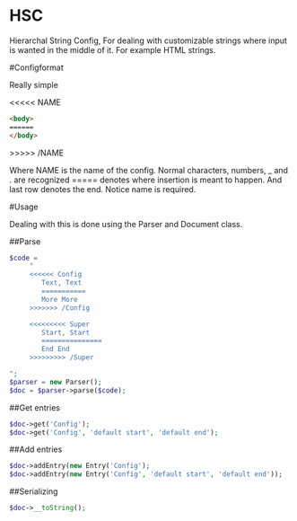 # HSC
Hierarchal String Config, For dealing with customizable strings where input is wanted in the middle of it.
For example HTML strings.

#Configformat

Really simple

<<<<< NAME

```html
<body>
======
</body>
```

\>\>\>\>\> /NAME

Where NAME is the name of the config. Normal characters, numbers, _ and . are recognized
===== denotes where insertion is meant to happen.
And last row denotes the end. Notice name is required.



#Usage

Dealing with this is done using the Parser and Document class.

##Parse

 ```php
 $code =
      "
      <<<<<< Config
         Text, Text
         ===========
         More More
      >>>>>>> /Config

      <<<<<<<<< Super
         Start, Start
         ===============
         End End
      >>>>>>>>> /Super

 ";
 $parser = new Parser();
 $doc = $parser->parse($code);
 ```
 
 
 ##Get entries
 
 ```php
 $doc->get('Config');
 $doc->get('Config', 'default start', 'default end');
 ```
 
 ##Add entries
 
 ```php
 $doc->addEntry(new Entry('Config');
 $doc->addEntry(new Entry('Config', 'default start', 'default end'));
 ```

 ##Serializing

 ```php
 $doc->__toString();
 ```